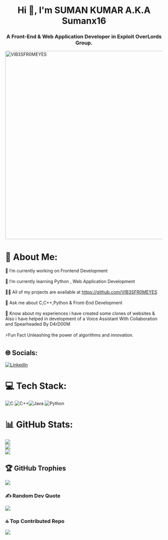 <h1 align="center">Hi 👋, I'm SUMAN KUMAR A.K.A Sumanx16 </h1>
<h3 align="center">A Front-End & Web Application Developer in Exploit OverLords Group. </h3>
<img src="https://github.com/VIB3SFR0MEYES/Resources_Vib3s/blob/main/SUman.jpeg" alt="VIB3SFR0MEYES" width="600" style="vertical-align: bottom;">

# 💫 About Me:
🔭 I’m currently working on Frontend Development<br><br>🌱 I’m currently learning Python , Web Application Development <br><br>👨‍💻 All of my projects are available at https://github.com/VIB3SFR0MEYES<br><br>💬 Ask me about C,C++,Python & Front-End Development<br><br>📄 Know about my experiences i have created some clones of websites & Also i have helped in development of a Voice Assistant With Collaboration and Spearheaded By D4rD00M <br><br>⚡Fun Fact Unleashing the power of algorithms and innovation.




## 🌐 Socials:
[![LinkedIn](https://img.shields.io/badge/LinkedIn-%230077B5.svg?logo=linkedin&logoColor=white)](https://www.linkedin.com/in/suman-kumar-34b031252/)

# 💻 Tech Stack:
![C](https://img.shields.io/badge/c-%2300599C.svg?style=for-the-badge&logo=c&logoColor=white) ![C++](https://img.shields.io/badge/c++-%2300599C.svg?style=for-the-badge&logo=c%2B%2B&logoColor=white)![Java](https://img.shields.io/badge/java-%23ED8B00.svg?style=for-the-badge&logo=java&logoColor=white) ![Python](https://img.shields.io/badge/python-3670A0?style=for-the-badge&logo=python&logoColor=ffdd54) 
# 📊 GitHub Stats:
![](https://github-readme-stats.vercel.app/api?username=Sumanx16&theme=dracula&hide_border=false&include_all_commits=true&count_private=true)<br/>
![](https://github-readme-streak-stats.herokuapp.com/?user=Sumanx16&theme=dracula&hide_border=false)<br/>
![](https://github-readme-stats.vercel.app/api/top-langs/?username=Sumanx16&theme=dracula&hide_border=false&include_all_commits=true&count_private=true&layout=compact)

## 🏆 GitHub Trophies
![](https://github-profile-trophy.vercel.app/?username=Sumanx16&theme=gruvbox&no-frame=false&no-bg=false&margin-w=4)

### ✍️ Random Dev Quote
![](https://quotes-github-readme.vercel.app/api?type=horizontal&theme=gruvbox)

### 🔝 Top Contributed Repo
![](https://github-contributor-stats.vercel.app/api?username=Sumanx16&limit=5&theme=dracula&combine_all_yearly_contributions=true)
